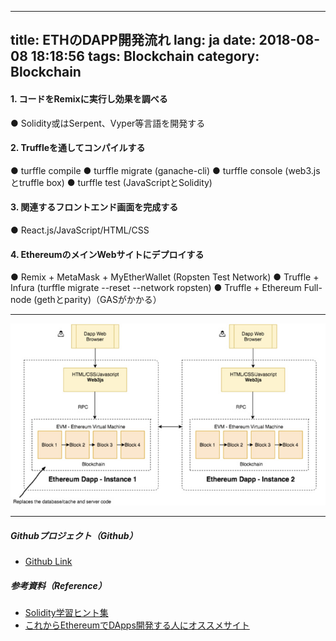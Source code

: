 
---
title: ETHのDAPP開発流れ
lang: ja
date: 2018-08-08 18:18:56
tags: Blockchain
category: Blockchain
---

#### 1. コードをRemixに実行し効果を調べる

● Solidity或はSerpent、Vyper等言語を開発する

#### 2. Truffleを通してコンパイルする

● turffle compile
● turffle migrate (ganache-cli)
● turffle console (web3.jsとtruffle box)
● turffle test (JavaScriptとSolidity)

#### 3. 関連するフロントエンド画面を完成する

● React.js/JavaScript/HTML/CSS

#### 4. EthereumのメインWebサイトにデプロイする

● Remix + MetaMask + MyEtherWallet (Ropsten Test Network)
● Truffle + Infura (turffle migrate --reset --network ropsten)
● Truffle + Ethereum Full-node (gethとparity)（GASがかかる）

-------------------------------------
![ETH_DAPP](/image/Blockchain/ETH/ETH_DAPP.jpg) 

-------------------------------------
##### Githubプロジェクト（Github）

- [Github Link](https://github.com/HJTSO/Team_C "Title") 

##### 参考資料（Reference）

- [Solidity学習ヒント集](https://qiita.com/Yukiya025/items/b0b67c44b2878998015c "Title") 
- [これからEthereumでDApps開発する人にオススメサイト](https://qiita.com/yukatou/items/05652ba149266f81d4fe "Title") 